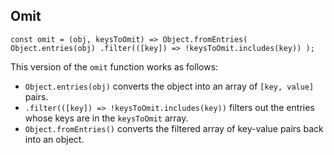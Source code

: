 
## Omit
```
const omit = (obj, keysToOmit) => Object.fromEntries( Object.entries(obj) .filter(([key]) => !keysToOmit.includes(key)) );
```

This version of the `omit` function works as follows:

- `Object.entries(obj)` converts the object into an array of `[key, value]` pairs.
- `.filter(([key]) => !keysToOmit.includes(key))` filters out the entries whose keys are in the `keysToOmit` array.
- `Object.fromEntries()` converts the filtered array of key-value pairs back into an object.
